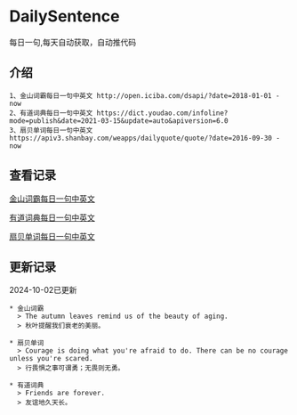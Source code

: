 # DailySentence

每日一句,每天自动获取，自动推代码

## 介绍

```
1、金山词霸每日一句中英文 http://open.iciba.com/dsapi/?date=2018-01-01 - now
2、有道词典每日一句中英文 https://dict.youdao.com/infoline?mode=publish&date=2021-03-15&update=auto&apiversion=6.0
3、扇贝单词每日一句中英文 https://apiv3.shanbay.com/weapps/dailyquote/quote/?date=2016-09-30 - now
```

## 查看记录

[金山词霸每日一句中英文](./data/iciba/)

[有道词典每日一句中英文](./data/youdao/)

[扇贝单词每日一句中英文](./data/shanbay/)

## 更新记录
2024-10-02已更新 
```
* 金山词霸
  > The autumn leaves remind us of the beauty of aging.
  > 秋叶提醒我们衰老的美丽。

* 扇贝单词
  > Courage is doing what you're afraid to do. There can be no courage unless you're scared.
  > 行畏惧之事可谓勇；无畏则无勇。

* 有道词典
  > Friends are forever.
  > 友谊地久天长。

```
